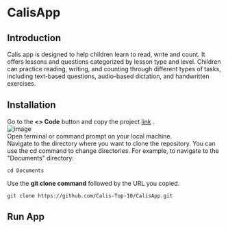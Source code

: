# CalisApp

## Introduction
Calis app is designed to help children learn to read, write and count. It offers lessons and questions categorized by lesson type and level. Children can practice reading, writing, and counting through different types of tasks, including text-based questions, audio-based dictation, and handwritten exercises.

## Installation
Go to the **<> Code** button and copy the project [link](https://github.com/Calis-Top-10/CalisApp.git) . <br>
![image](https://github.com/Calis-Top-10/CalisApp/assets/89125601/4a05d16b-d699-40ae-baf2-d136c4607c67) <br>
Open terminal or command prompt on your local machine. <br>
Navigate to the directory where you want to clone the repository. You can use the cd command to change directories. For example, to navigate to the "Documents" directory:
```
cd Documents
```
Use the **git clone command** followed by the URL you copied.
```
git clone https://github.com/Calis-Top-10/CalisApp.git
```

## Run App
